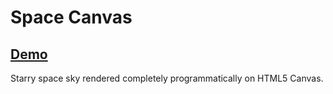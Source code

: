 # Space Canvas

## [Demo](https://bewelge.github.io/spaceCanvas/)

Starry space sky rendered completely programmatically on HTML5 Canvas.







